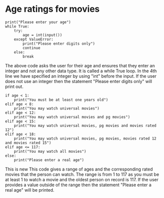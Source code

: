 # Age ratings for movies

```
print("Please enter your age")
while True:
    try:
        age = int(input())
    except ValueError:
        print("Please enter digits only")
        continue
    else:
        break
```
The above code asks the user for their age and ensures that they enter an integer and not any other data type. It is called a while True loop. In the 4th line we have specified an integer by using "int" before the input. If the user does not use an integer then the statement "Please enter digits only" will print out.
```
if age < 1:
    print("You must be at least one years old")
elif age < 8:
    print("You may watch universal movies")
elif age < 12:
    print("You may watch universal movies and pg movies")
elif age < 15:
    print("You may watch universal movies, pg movies and movies rated 12")
elif age < 18:
    print("You may watch universal movies, pg movies, movies rated 12 and movies rated 15")
elif age <= 117:
    print("You may watch all movies")
else:
    print("Please enter a real age")
```
This is new
This code gives a range of ages and the corresponding rated movies that the person can watch. The range is from 1 to 117 as you must be at least 1 to watch a movie and the oldest person on record is 117. If the user provides a value outside of the range then the statement "Please enter a real age" will be printed.